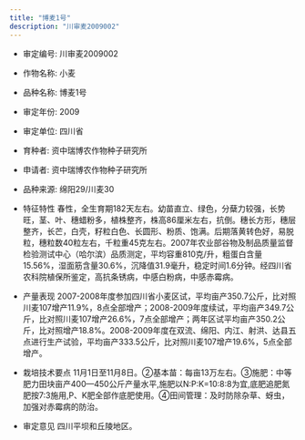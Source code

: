 ```yaml
---
title: "博麦1号"
description: "川审麦2009002"
---
```

* 审定编号:  川审麦2009002

*  作物名称:  小麦

*  品种名称:  博麦1号

*  审定年份:  2009

*  审定单位:  四川省

* 育种者:  资中瑞博农作物种子研究所

*  申请者:  资中瑞博农作物种子研究所

*  品种来源:  绵阳29/川麦30

*  特征特性
春性，全生育期182天左右。幼苗直立、绿色，分蘖力较强，长势旺，茎、叶、穗蜡粉多，植株整齐，株高86厘米左右，抗倒。穗长方形，穗层整齐，长芒，白壳，籽粒白色、长圆形、粉质、饱满。后期落黄转色好，易脱粒，穗粒数40粒左右，千粒重45克左右。2007年农业部谷物及制品质量监督检验测试中心（哈尔滨）品质测定，平均容重810克/升，粗蛋白含量15.56%，湿面筋含量30.6%，沉降值31.9毫升，稳定时间1.6分钟。经四川省农科院植保所鉴定，高抗条锈病，中感白粉病，中感赤霉病。

*  产量表现
2007-2008年度参加四川省小麦区试，平均亩产350.7公斤，比对照川麦107增产11.9%，8点全部增产；2008-2009年度续试，平均亩产349.7公斤，比对照川麦107增产26.6%，7点全部增产；两年区试平均亩产350.2公斤，比对照增产18.8%。2008-2009年度在双流、绵阳、内江、射洪、达县五点进行生产试验，平均亩产333.5公斤，比对照川麦107增产19.6%，5点全部增产。

*  栽培技术要点
11月1日至11月8日。②基本苗：每亩13万左右。③施肥：中等肥力田块亩产400—450公斤产量水平,施肥以N:P:K=10:8:8为宜,底肥追肥氮肥按7:3施用,P、K肥全部作底肥使用。④田间管理：及时防除杂草、蚜虫，加强对赤霉病的防治。

*  审定意见
四川平坝和丘陵地区。
